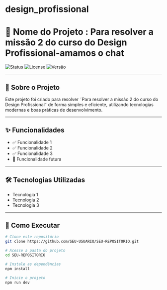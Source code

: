 # design_profissional
# 🚀 Nome do Projeto : Para resolver a missão 2 do curso do Design Profissional-amamos o chat

![Status](https://img.shields.io/badge/status-em%20desenvolvimento-yellow)
![License](https://img.shields.io/badge/license-MIT-blue)
![Versão](https://img.shields.io/badge/vers%C3%A3o-1.0.0-green)


---

## 📖 Sobre o Projeto
Este projeto foi criado para resolver ˜Para resolver a missão 2 do curso do Design Profissional˜ de forma simples e eficiente, utilizando tecnologias modernas e boas práticas de desenvolvimento.

---

## ✨ Funcionalidades
- ✅ Funcionalidade 1
- ✅ Funcionalidade 2
- ✅ Funcionalidade 3
- 🚧 Funcionalidade futura

---

## 🛠️ Tecnologias Utilizadas
- Tecnologia 1
- Tecnologia 2
- Tecnologia 3

---

## 🚀 Como Executar

```bash
# Clone este repositório
git clone https://github.com/SEU-USUARIO/SEU-REPOSITORIO.git

# Acesse a pasta do projeto
cd SEU-REPOSITORIO

# Instale as dependências
npm install

# Inicie o projeto
npm run dev
